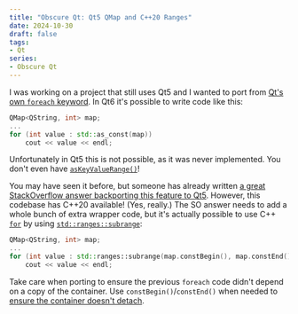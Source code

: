 ```yaml
---
title: "Obscure Qt: Qt5 QMap and C++20 Ranges"
date: 2024-10-30
draft: false
tags:
- Qt
series:
- Obscure Qt
---
```


I was working on a project that still uses Qt5 and I wanted to port from [Qt's own `foreach` keyword](https://doc.qt.io/qt-6/foreach-keyword.html). In Qt6 it's possible to write code like this:

```cpp
QMap<QString, int> map;
...
for (int value : std::as_const(map))
    cout << value << endl;
```

Unfortunately in Qt5 this is not possible, as it was never implemented. You don't even have [`asKeyValueRange()`](https://doc.qt.io/qt-6/qmap.html#asKeyValueRange)!

You may have seen it before, but someone has already written [a great StackOverflow answer backporting this feature to Qt5](https://stackoverflow.com/questions/8517853/iterating-over-a-qmap-with-for/77994379#77994379). However, this codebase has C++20 available! (Yes, really.) The SO answer needs to add a whole bunch of extra wrapper code, but it's actually possible to use C++ [`for`](https://en.cppreference.com/w/cpp/language/for) by using [`std::ranges::subrange`](https://en.cppreference.com/w/cpp/ranges/subrange):

```cpp
QMap<QString, int> map;
...
for (int value : std::ranges::subrange(map.constBegin(), map.constEnd()))
    cout << value << endl;
```

Take care when porting to ensure the previous `foreach` code didn't depend on a copy of the container. Use `constBegin()`/`constEnd()` when needed to [ensure the container doesn't detach](https://doc.qt.io/qt-6/implicit-sharing.html).
